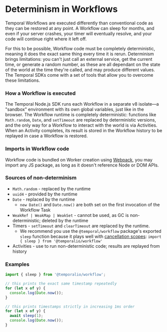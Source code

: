 # Determinism in Workflows

Temporal Workflows are executed differently than conventional code as they can be restored at any point.
A Workflow can sleep for months, and even if your server crashes, your timer will eventually resolve, and your code will continue right where it left off.

For this to be possible, Workflow code must be completely deterministic, meaning it does the exact same thing every time it is rerun.
Determinism brings limitations: you can't just call an external service, get the current time, or generate a random number, as these are all dependant on the state of the world at the time they're called, and may produce different values.
The Temporal SDKs come with a set of tools that allow you to overcome these limitations.

### How a Workflow is executed

The Temporal Node.js SDK runs each Workflow in a separate v8 isolate—a "sandbox" environment with its own global variables, just like in the browser.
The Workflow runtime is completely deterministic: functions like `Math.random`, `Date`, and `setTimeout` are replaced by deterministic versions, and the only way for a Workflow to interact with the world is via Activities.
When an Activity completes, its result is stored in the Workflow history to be replayed in case a Workflow is restored.

### Imports in Workflow code

Workflow code is bundled on Worker creation using [Webpack](https://webpack.js.org), you may import any JS package, as long as it doesn't reference Node or DOM APIs.

### Sources of non-determinism

- `Math.random` - replaced by the runtime
- `uuid4` - provided by the runtime
- `Date` - replaced by the runtime
  - `new Date()` and `Date.now()` are both set on the first invocation of the Workflow Task
- `WeakRef | WeakMap | WeakSet` - cannot be used, as GC is non-deterministic; deleted by the runtime
- Timers - `setTimeout` and `clearTimeout` are replaced by the runtime.
  - We recommend you use the `@temporal/workflow` package's exported `sleep` function because it plays well with [cancellation scopes](/docs/node/cancellation-scopes): `import { sleep } from '@temporalio/workflow'`
- Activities - use to run non-deterministic code; results are replayed from history

### Examples

```js
import { sleep } from '@temporalio/workflow';

// this prints the exact same timestamp repeatedly
for (let x of y) {
  console.log(Date.now());
}

// this prints timestamps strictly in increasing 1ms order
for (let x of y) {
  await sleep(1);
  console.log(Date.now());
}
```
